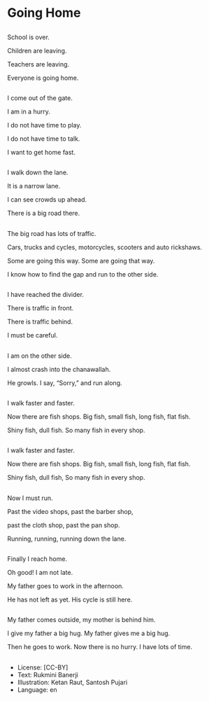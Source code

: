 # Going Home

##
School is over.

Children are leaving.

Teachers are leaving.

Everyone is going home.

##
I come out of the gate.

I am in a hurry.

I do not have time to play.

I do not have time to talk.

I want to get home fast.

##
I walk down the lane.

It is a narrow lane.

I can see crowds up ahead.

There is a big road there.

##
The big road has lots of traffic.

Cars, trucks and cycles, motorcycles, scooters and auto rickshaws.

Some are going this way. Some are going that way.

I know how to find the gap and run to the other side.

##
I have reached the divider.

There is traffic in front.

There is traffic behind.

I must be careful.

##
I am on the other side.

I almost crash into the chanawallah.

He growls. I say, “Sorry,” and run along.

##
I walk faster and faster.

Now there are fish shops. Big fish, small fish, long fish, flat fish.

Shiny fish, dull fish. So many fish in every shop.

##
I walk faster and faster.

Now there are fish shops. Big fish, small fish, long fish, flat fish.

Shiny fish, dull fish, So many fish in every shop.

##
Now I must run.

Past the video shops, past the barber shop,

past the cloth shop, past the pan shop.

Running, running, running down the lane.

##
Finally I reach home.

Oh good! I am not late.

My father goes to work in the afternoon.

He has not left as yet. His cycle is still here.

##
My father comes outside, my mother is behind him.

I give my father a big hug. My father gives me a big hug.

Then he goes to work. Now there is no hurry. I have lots of time.

##
* License: [CC-BY]
* Text: Rukmini Banerji
* Illustration: Ketan Raut, Santosh Pujari
* Language: en
